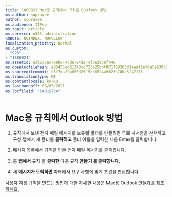 ```yaml
---
title: 1800021 Mac용 규칙에서 규칙을 Outlook 방법
ms.author: supravee
author: supravee
ms.audience: ITPro
ms.topic: article
ms.service: o365-administration
ROBOTS: NOINDEX, NOFOLLOW
localization_priority: Normal
ms.custom:
- "923"
- "1800021"
ms.assetid: e3b275ac-09b6-47de-94d2-cf3e29cef446
ms.openlocfilehash: e83453ed21348cc723b25bbf071709363d1eeaf2efda5e630c6431f62d348037
ms.sourcegitcommit: b5f7da89a650d2915dc652449623c78be6247175
ms.translationtype: MT
ms.contentlocale: ko-KR
ms.lasthandoff: 08/05/2021
ms.locfileid: "54015734"
---
```

# <a name="how-to-create-a-rule-in-outlook-for-mac"></a>Mac용 규칙에서 Outlook 방법

1. 규칙에서 보낸 전자 메일 메시지를 보유할 폴더를 만들려면 루트  사서함을 선택하고 구성 탭에서 새 폴더를 **클릭하고** 폴더 이름을 입력한 다음 Enter를 클릭합니다.

2. 메시지 목록에서 규칙을 만들 전자 메일 메시지를 클릭합니다.

3. 홈 **탭에서** 규칙 을 **클릭한** 다음 규칙 **만들기 를 클릭합니다.**

4. 새 **메시지가 도착하면** 아래에서 요구 사항에 맞게 조건을 편집합니다. 

사용자 지정 규칙을 만드는 방법에 대한 자세한 내용은 Mac용 Outlook [만들기를 참조하세요.](https://aka.ms/AA1uy0v)
  